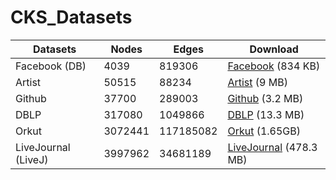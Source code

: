 # CKS_Datasets



| Datasets            | Nodes   | Edges     | Download                                                     |
| ------------------- | ------- | --------- | ------------------------------------------------------------ |
| Facebook (DB)       | 4039    | 819306    | [Facebook](https://drive.google.com/file/d/1RnVvS8hPVZDm6oZU5T5xxvu8tNlM8LmA/view?usp=drive_link) (834 KB) |
| Artist              | 50515   | 88234     | [Artist](https://drive.google.com/file/d/1wNsP9wp-zUf4GfnNjXxMfF2FmlvswMl4/view?usp=drive_link) (9 MB) |
| Github              | 37700   | 289003    | [Github](https://drive.google.com/file/d/17bkwdJCcJ4BYyRgQsu9FQGAVMld4oXAZ/view?usp=drive_link) (3.2 MB) |
| DBLP                | 317080  | 1049866   | [DBLP](https://drive.google.com/file/d/1P0AHCfO3ZP9p6_ZitP9mU4kqdfaKLRDy/view?usp=drive_link) (13.3 MB) |
| Orkut               | 3072441 | 117185082 | [Orkut](https://drive.google.com/file/d/1nk3F0fnPWsRZAPdjkR11DXSfMZimgM31/view?usp=drive_link) (1.65GB) |
| LiveJournal (LiveJ) | 3997962 | 34681189  | [LiveJournal](https://drive.google.com/file/d/1ZoES7epYb4pWBd1x7TGyfcXHrhpYRfbG/view?usp=drive_link) (478.3 MB) |

